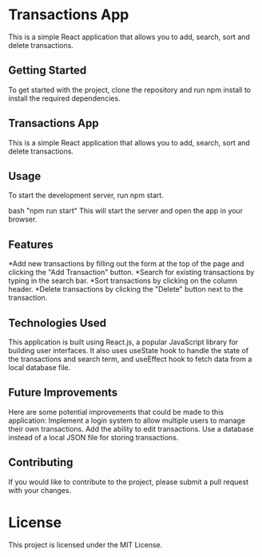 # Transactions App

This is a simple React application that allows you to add, search, sort and delete transactions.

## Getting Started
To get started with the project, clone the repository and run npm install to install the required dependencies.

## Transactions App
This is a simple React application that allows you to add, search, sort and delete transactions.

## Usage
To start the development server, run npm start.

bash
"npm run start"
This will start the server and open the app in your browser.

## Features
*Add new transactions by filling out the form at the top of the page and clicking the "Add Transaction" button.
*Search for existing transactions by typing in the search bar.
*Sort transactions by clicking on the column header.
*Delete transactions by clicking the "Delete" button next to the transaction.

## Technologies Used
This application is built using React.js, a popular JavaScript library for building user interfaces. It also uses useState hook to handle the state of the transactions and search term, and useEffect hook to fetch data from a local database file.

## Future Improvements
Here are some potential improvements that could be made to this application:
Implement a login system to allow multiple users to manage their own transactions.
Add the ability to edit transactions.
Use a database instead of a local JSON file for storing transactions.

## Contributing
If you would like to contribute to the project, please submit a pull request with your changes.

# License
This project is licensed under the MIT License.
